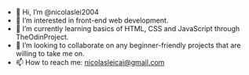 - 👋 Hi, I’m @nicolaslei2004
- 👀 I’m interested in front-end web development.
- 🌱 I’m currently learning basics of HTML, CSS and JavaScript through TheOdinProject.
- 💞️ I’m looking to collaborate on any beginner-friendly projects that are willing to take me on.
- 📫 How to reach me: nicolasleicai@gmail.com

<!---
nicolaslei2004/nicolaslei2004 is a ✨ special ✨ repository because its `README.md` (this file) appears on your GitHub profile.
You can click the Preview link to take a look at your changes.
--->
